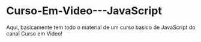 # Curso-Em-Video---JavaScript
Aqui, basicamente tem todo o material de um curso basico de JavaScript do canal Curso em Video! 

